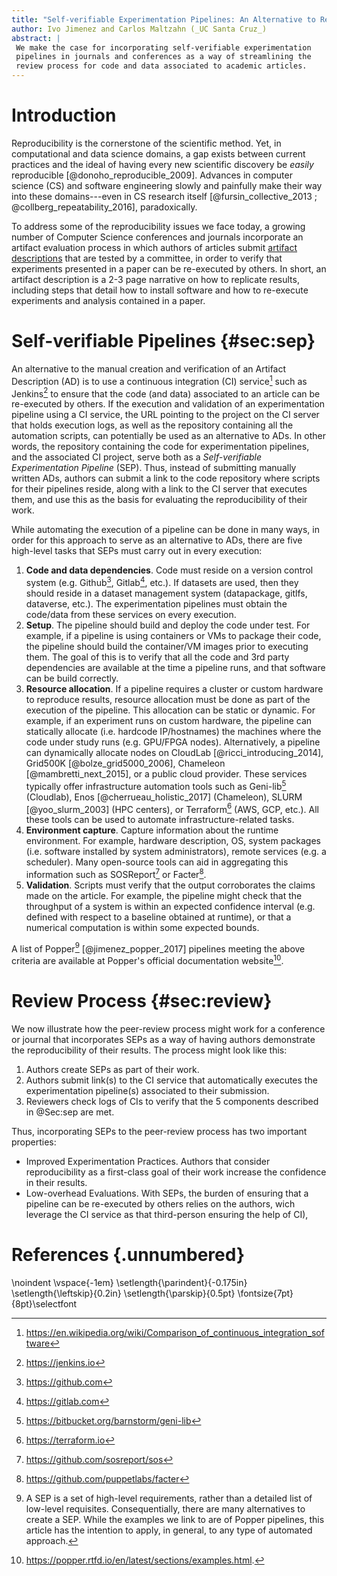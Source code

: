 ```yaml
---
title: "Self-verifiable Experimentation Pipelines: An Alternative to Research Artifact Descriptions"
author: Ivo Jimenez and Carlos Maltzahn (_UC Santa Cruz_)
abstract: |
 We make the case for incorporating self-verifiable experimentation 
 pipelines in journals and conferences as a way of streamlining the 
 review process for code and data associated to academic articles.
---
```


# Introduction

Reproducibility is the cornerstone of the scientific method. Yet, in 
computational and data science domains, a gap exists between current 
practices and the ideal of having every new scientific discovery be 
_easily_ reproducible [@donoho_reproducible_2009]. Advances in 
computer science (CS) and software engineering slowly and painfully 
make their way into these domains---even in CS research itself
[@fursin_collective_2013 ; @collberg_repeatability_2016], paradoxically.

To address some of the reproducibility issues we face today, a growing 
number of Computer Science conferences and journals incorporate an 
artifact evaluation process in which authors of articles submit 
[artifact descriptions](http://ctuning.org/ae/submission.html) that 
are tested by a committee, in order to verify that experiments 
presented in a paper can be re-executed by others. In short, an 
artifact description is a 2-3 page narrative on how to replicate 
results, including steps that detail how to install software and how 
to re-execute experiments and analysis contained in a paper.

# Self-verifiable Pipelines {#sec:sep}

An alternative to the manual creation and verification of an Artifact 
Description (AD) is to use a continuous integration (CI) service[^cis] 
such as Jenkins[^jenkins] to ensure that the code (and data) 
associated to an article can be re-executed by others. If the 
execution and validation of an experimentation pipeline using a CI 
service, the URL pointing to the project on the CI server that holds 
execution logs, as well as the repository containing all the 
automation scripts, can potentially be used as an alternative to ADs. 
In other words, the repository containing the code for experimentation 
pipelines, and the associated CI project, serve both as a 
_Self-verifiable Experimentation Pipeline_ (SEP). Thus, instead of 
submitting manually written ADs, authors can submit a link to the code 
repository where scripts for their pipelines reside, along with a link 
to the CI server that executes them, and use this as the basis for 
evaluating the reproducibility of their work.

[^cis]: <https://en.wikipedia.org/wiki/Comparison_of_continuous_integration_software>
[^jenkins]: <https://jenkins.io>

While automating the execution of a pipeline can be done in many ways, 
in order for this approach to serve as an alternative to ADs, there 
are five high-level tasks that SEPs must carry out in every execution:

 1. **Code and data dependencies**. Code must reside on a version 
    control system (e.g. Github[^gh], Gitlab[^gl], etc.). If datasets 
    are used, then they should reside in a dataset management system 
    (datapackage, gitlfs, dataverse, etc.). The experimentation 
    pipelines must obtain the code/data from these services on every 
    execution.
 2. **Setup**. The pipeline should build and deploy the code under 
    test. For example, if a pipeline is using containers or VMs to 
    package their code, the pipeline should build the container/VM 
    images prior to executing them. The goal of this is to verify that 
    all the code and 3rd party dependencies are available at the time 
    a pipeline runs, and that software can be build correctly.
 3. **Resource allocation**. If a pipeline requires a cluster or 
    custom hardware to reproduce results, resource allocation must be 
    done as part of the execution of the pipeline. This allocation can 
    be static or dynamic. For example, if an experiment runs on custom 
    hardware, the pipeline can statically allocate (i.e. hardcode 
    IP/hostnames) the machines where the code under study runs (e.g. 
    GPU/FPGA nodes). Alternatively, a pipeline can dynamically 
    allocate nodes on CloudLab [@ricci_introducing_2014], Grid500K 
    [@bolze_grid5000_2006], Chameleon [@mambretti_next_2015], or a 
    public cloud provider. These services typically offer 
    infrastructure automation tools such as Geni-lib[^genilib] 
    (Cloudlab), Enos [@cherrueau_holistic_2017] (Chameleon), SLURM 
    [@yoo_slurm_2003] (HPC centers), or Terraform[^terraform] (AWS, 
    GCP, etc.). All these tools can be used to automate 
    infrastructure-related tasks.
 4. **Environment capture**. Capture information about the runtime 
    environment. For example, hardware description, OS, system 
    packages (i.e. software installed by system administrators), 
    remote services (e.g. a scheduler). Many open-source tools can aid 
    in aggregating this information such as SOSReport[^sosreport] or 
    Facter[^facter].
 5. **Validation**. Scripts must verify that the output corroborates 
    the claims made on the article. For example, the pipeline might 
    check that the throughput of a system is within an expected 
    confidence interval (e.g. defined with respect to a baseline 
    obtained at runtime), or that a numerical computation is within 
    some expected bounds.

A list of Popper[^popper] [@jimenez_popper_2017] pipelines meeting the 
above criteria are available at Popper's official documentation 
website[^popperdoc].

[^popperdoc]: <https://popper.rtfd.io/en/latest/sections/examples.html>.
[^popper]: A SEP is a set of high-level requirements, rather than a 
detailed list of low-level requisites. Consequentially, there are many 
alternatives to create a SEP. While the examples we link to are of 
Popper pipelines, this article has the intention to apply, in general, 
to any type of automated approach.
[^gh]: <https://github.com>
[^gl]: <https://gitlab.com>
[^genilib]: <https://bitbucket.org/barnstorm/geni-lib>
[^sosreport]: <https://github.com/sosreport/sos>
[^facter]: <https://github.com/puppetlabs/facter>
[^terraform]: <https://terraform.io>

# Review Process {#sec:review}

We now illustrate how the peer-review process might work for a 
conference or journal that incorporates SEPs as a way of having 
authors demonstrate the reproducibility of their results. The process 
might look like this:

 1. Authors create SEPs as part of their work.
 2. Authors submit link(s) to the CI service that automatically 
    executes the experimentation pipeline(s) associated to their 
    submission.
 3. Reviewers check logs of CIs to verify that the 5 components 
    described in @Sec:sep are met.

Thus, incorporating SEPs to the peer-review process has two important 
properties:

  * Improved Experimentation Practices. Authors that consider 
    reproducibility as a first-class goal of their work increase the 
    confidence in their results.
  * Low-overhead Evaluations. With SEPs, the burden of ensuring that a 
    pipeline can be re-executed by others relies on the authors, wich 
    leverage the CI service as that third-person ensuring the help of 
    CI),

# References {.unnumbered}

\noindent
\vspace{-1em}
\setlength{\parindent}{-0.175in}
\setlength{\leftskip}{0.2in}
\setlength{\parskip}{0.5pt}
\fontsize{7pt}{8pt}\selectfont
